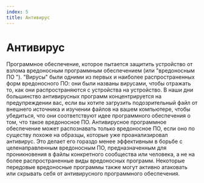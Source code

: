 ```yaml
---
index: 5
title: Антивирус
---
```

# Антивирус

Программное обеспечение, которое пытается защитить устройство от взлома вредоносным программным обеспечением (или "вредоносным ПО "). "Вирусы" были одними из первых и наиболее распространенных форм вредоносного ПО: они были названы вирусами, чтобы отражать то, как они распространяются с устройства на устройство. В наши дни большинство антивирусных программ концентрируется на предупреждении вас, если вы хотите загрузить подозрительный файл от внешнего источника и изучении файлов на вашем компьютере, чтобы убедиться, что они соответствуют идее программного обеспечения о том, что такое вредоносное ПО. Антивирусное программное обеспечение может распознавать только вредоносное ПО, если оно по существу похоже на образцы, которые уже проанализировал антивирус. Это делает его гораздо менее эффективным в борьбе с целенаправленным вредоносным ПО, предназначенным для проникновения в файлы конкретного сообщества или человека, а не на более распространенные виды вредоносных программ. Некоторые передовые вредоносные программы также могут активно атаковать или скрывать себя от антивирусного программного обеспечения.